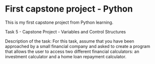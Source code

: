 # First capstone project - Python
This is my first capstone project from Python learning.

Task 5 - Capstone Project - Variables and Control Structures

Description of the task:
For this task, assume that you have been approached by a small financial
company and asked to create a program that allows the user to access two
different financial calculators: an investment calculator and a home loan
repayment calculator.
